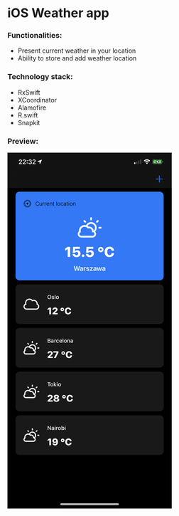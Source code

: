 # iOS Weather app

### Functionalities:

* Present current weather in your location
* Ability to store and add weather location

### Technology stack:

* RxSwift
* XCoordinator
* Alamofire
* R.swift
* Snapkit

### Preview:
![Screenshot](https://github.com/Lewcio/weather-app/blob/develop/screenshot.png)
